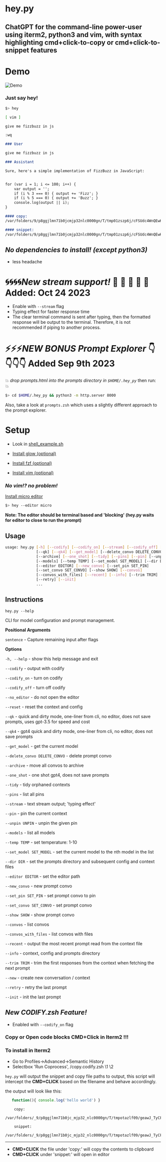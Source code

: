 # hey.py

## ChatGPT for the command-line power-user using iterm2, python3 and vim, with syntax highlighting cmd+click-to-copy or cmd+click-to-snippet features 

# Demo 

![Demo](https://github.com/robby-robby/hey.py/blob/demo/hey_demo.gif)

### Just say hey!

```sh
$> hey

[ vim ]

give me fizzbuzz in js

:wq
```

```markdown
### User

give me fizzbuzz in js

### Assistant

Sure, here's a simple implementation of FizzBuzz in JavaScript:


for (var i = 1; i <= 100; i++) {
    var output = '';
    if (i % 3 === 0) { output += 'Fizz'; }
    if (i % 5 === 0) { output += 'Buzz'; }
    console.log(output || i);
}

#### copy: 
/var/folders/9/p8ggjlmn71b0jcmjp32nlc0000gn/T/tmp01zszp6j/cFSUdc4WnQEwHSC9qFAKvWR3eJ4LM.hey_copy_codify.js

#### snippet: 
/var/folders/9/p8ggjlmn71b0jcmjp32nlc0000gn/T/tmp01zszp6j/cFSUdc4WnQEwHSC9qFAKvWR3eJ4LM.hey_snippet_codify.js
```

## _No dependencies to install! (except python3)_

- less headache

# 🌀🌀🌀🌀*New stream support!* 🫶 🫶 🫶 🫶 🫶 Added: Oct 24 2023

- Enable with `--stream` flag
- Typing effect for faster response time
- The clear terminal command is sent after typing, then the formatted response will be output to the terminal. Therefore, it is not recommended if piping to another process.

# ⚡️⚡️⚡️️*NEW BONUS Prompt Explorer* 👇👇👇👇 Added Sep 9th 2023

💥 _drop prompts.html into the prompts directory in `$HOME/.hey_py`_
then run: 💥

```sh
$> cd $HOME/.hey_py && python3 -m http.server 8000
```

Also, take a look at `prompts.zsh` which uses a slightly different approach to the prompt explorer.

# Setup

- Look in [shell_example.sh](https://github.com/robby-robby/hey.py/blob/main/shell_example.sh)

- [Install glow (optional)](https://github.com/charmbracelet/glow)

- [Install fzf (optional)](https://github.com/junegunn/fzf)

- [Install vim (optional)](https://www.vim.org/download.php)

### _No vim!? no problem!_

[Install micro editor ](https://micro-editor.github.io/)

```sh
$> hey --editor micro
```

**Note: The editor should be terminal based and 'blocking' (hey.py waits for editor to close to run the prompt)**

## Usage

```sh
usage: hey.py [-h] [--codify] [--codify_on] [--stream] [--codify_off] [--no_editor] [--reset]
              [--qk] [--qk4] [--get_model] [--delete_convo DELETE_CONVO]
              [--archive] [--one_shot] [--tidy] [--pins] [--pin] [--unpin UNPIN]
              [--models] [--temp TEMP] [--set_model SET_MODEL] [--dir DIR]
              [--editor EDITOR] [--new_convo] [--set_pin SET_PIN]
              [--set_convo SET_CONVO] [--show SHOW] [--convos]
              [--convos_with_files] [--recent] [--info] [--trim TRIM] [--new]
              [--retry] [--init]
              ...
```

## Instructions

`hey.py --help`

CLI for model configuration and prompt management.

**Positional Arguments**

`sentence` - Capture remaining input after flags

**Options**

`-h, --help` - show this help message and exit

`--codify` - output with codify

`--codify_on` - turn on codify

`--codify_off` - turn off codify

`--no_editor` - do not open the editor

`--reset` - reset the context and config

`--qk` - quick and dirty mode, one-liner from cli, no editor, does not save prompts, uses gpt-3.5 for speed and cost

`--qk4` - gpt4 quick and dirty mode, one-liner from cli, no editor, does not save prompts

`--get_model` - get the current model

`--delete_convo DELETE_CONVO` - delete prompt convo

`--archive` - move all convos to archive

`--one_shot` - one shot gpt4, does not save prompts

`--tidy` - tidy orphaned contexts

`--pins` - list all pins

`--stream` - text stream output; 'typing effect'

`--pin` - pin the current context

`--unpin UNPIN` - unpin the given pin

`--models` - list all models

`--temp TEMP` - set temperature: 1-10

`--set_model SET_MODEL` - set the current model to the nth model in the list

`--dir DIR` - set the prompts directory and subsequent config and context files

`--editor EDITOR` - set the editor path

`--new_convo` - new prompt convo

`--set_pin SET_PIN` - set prompt convo to pin

`--set_convo SET_CONVO` - set prompt convo

`--show SHOW` - show prompt convo

`--convos` - list convos

`--convos_with_files` - list convos with files

`--recent` - output the most recent prompt read from the context file

`--info` - context, config and prompts directory

`--trim TRIM` - trim the first <n> responses from the context when fetching the next prompt

`--new` - create new conversation / context

`--retry` - retry the last prompt

`--init` - init the last prompt

## _New CODIFY.zsh Feature!_

- Enabled with `--codify_on` flag

### Copy or Open code blocks CMD+Click in Iterm2 !!!

### To install in Iterm2

- Go to Profiles->Advanced->Semantic History
- Selectbox 'Run Coprocess', <FULL FILE PATH OF THIS SHELLSCRIPT>/copy.codify.zsh \1 \2

`hey.py` will output the snippet and copy file paths to output, this script will intercept
the **CMD+CLICK** based on the filename and behave accordingly.

the output will look like this:

```js
   function(){ console.log('hello world') }
```

        copy:
        /var/folders/_9/p8ggjlmn71b0jc_mjp32_nlc0000gn/T/tmpotazlf09/geawJ_TyCFbv4r_dQFTaL4IJXDs40Rk4.hey_copy_codify.js

        snippet:
        /var/folders/_9/p8ggjlmn71b0jc_mjp32_nlc0000gn/T/tmpotazlf09/geawJ_TyCFbv4r_dQFTaL4IJXDs40Rk4.hey_snippet_codify.js

---

- **CMD+CLICK** the file under 'copy:' will copy the contents to clipboard
- **CMD+CLICK** under 'snippet:' will open in editor

